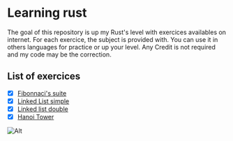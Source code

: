 # Learning rust

The goal of this repository is up my Rust's level with exercices availables on internet.
For each exercice, the subject is provided with.
You can use it in others languages for practice or up your level. Any Credit is not required and my code may be the correction.

## List of exercices

- [x] [Fibonnaci's suite](https://github.com/zuygui/learning_rust/tree/LEVEL-1-Fibonacci-suite)
- [x] [Linked List simple](https://github.com/zuygui/learning_rust/tree/LEVEL-2-Linked-list-simple)
- [x] [Linked list double](https://github.com/zuygui/learning_rust/tree/LEVEL-3-Linked-list-double)
- [x] [Hanoi Tower](https://github.com/zuygui/learning_rust/tree/LEVEL-4-hanoi-tower)

![Alt](https://repobeats.axiom.co/api/embed/9e304d1db26f0bddb3b23cbe564ca252d7c13b37.svg "Repobeats analytics image")
